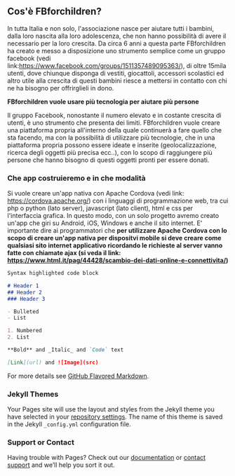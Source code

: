 ## Cos'è FBforchildren?
In tutta Italia e non solo, l'associazione nasce per aiutare tutti i bambini, dalla loro nascita alla loro adolescenza, che non hanno possibilità di avere il necessario per la loro crescita. Da circa 6 anni a questa parte FBforchildren ha creato e messo a disposizione uno strumento semplice come un gruppo facebook (vedi link:https://www.facebook.com/groups/1511357489095363/), di oltre 15mila utenti, dove chiunque disponga di vestiti, giocattoli, accessori scolastici ed altro utile alla crescita di questi bambini riesce a mettersi in contatto con chi ne ha bisogno per offrirglieli in dono.

<strong>FBforchildren vuole usare più tecnologia per aiutare più persone</strong>

Il gruppo Facebook, nonostante il numero elevato e in costante crescita di utenti, è uno strumento che presenta dei limiti. FBforchildren vuole creare una piattaforma propria all'interno della quale continuerà a fare quello che sta facendo, ma con la possibilità di utilizzare più tecnologie, che in una piattaforma propria possono essere ideate e inserite (geolocalizzazione, ricerca degli oggetti più precisa ecc..), con lo scopo di raggiungere più persone che hanno bisogno di questi oggetti pronti per essere donati.


### Che app costruieremo e in che modalità
Si vuole creare un'app nativa con Apache Cordova (vedi link: https://cordova.apache.org/) con i linguaggi di programmazione web, tra cui php o python (lato server), javascript (lato client), html e css per l'interfaccia grafica. In questo modo, con un solo progetto avremo creato un'app che giri su Android, iOS, Windows e anche il sito internet. E' importante dire ai programmatori che <strong>per utilizzare Apache Cordova con lo scopo di creare un'app nativa per dispositvi mobile si deve creare come qualsiasi sito internet applicativo ricordando le richieste al server vanno fatte con chiamate ajax (si veda il link: https://www.html.it/pag/44428/scambio-dei-dati-online-e-connettivita/)</strong>

```markdown
Syntax highlighted code block

# Header 1
## Header 2
### Header 3

- Bulleted
- List

1. Numbered
2. List

**Bold** and _Italic_ and `Code` text

[Link](url) and ![Image](src)
```

For more details see [GitHub Flavored Markdown](https://guides.github.com/features/mastering-markdown/).

### Jekyll Themes

Your Pages site will use the layout and styles from the Jekyll theme you have selected in your [repository settings](https://github.com/fbforchildren/FBforchildrenAPP/settings). The name of this theme is saved in the Jekyll `_config.yml` configuration file.

### Support or Contact

Having trouble with Pages? Check out our [documentation](https://help.github.com/categories/github-pages-basics/) or [contact support](https://github.com/contact) and we’ll help you sort it out.
